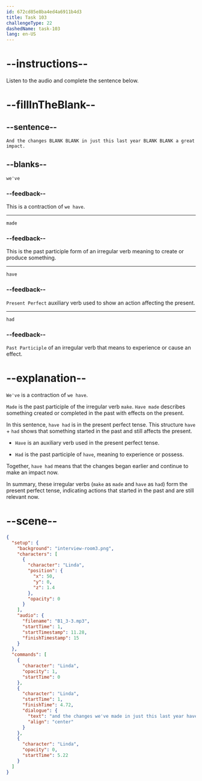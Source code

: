 ```yaml
---
id: 672cd85e8ba4ed4a6911b4d3
title: Task 103
challengeType: 22
dashedName: task-103
lang: en-US
---
```


<!-- (audio) Linda: and the changes we've made in just this last year have had a great impact. -->

# --instructions--

Listen to the audio and complete the sentence below.

# --fillInTheBlank--

## --sentence--

`And the changes BLANK BLANK in just this last year BLANK BLANK a great impact.`

## --blanks--

`we've`

### --feedback--

This is a contraction of `we have`.

---

`made`

### --feedback--

This is the past participle form of an irregular verb meaning to create or produce something.

---

`have`

### --feedback--

`Present Perfect` auxiliary verb used to show an action affecting the present.

---

`had`

### --feedback--

`Past Participle` of an irregular verb that means to experience or cause an effect.

# --explanation--

`We've` is a contraction of `we have`.

`Made` is the past participle of the irregular verb `make`. `Have made` describes something created or completed in the past with effects on the present.

In this sentence, `have had` is in the present perfect tense. This structure `have` + `had` shows that something started in the past and still affects the present. 

- `Have` is an auxiliary verb used in the present perfect tense.

- `Had` is the past participle of `have`, meaning to experience or possess.

Together, `have had` means that the changes began earlier and continue to make an impact now.

In summary, these irregular verbs (`make` as `made` and `have` as `had`) form the present perfect tense, indicating actions that started in the past and are still relevant now.

# --scene--

```json
{
  "setup": {
    "background": "interview-room3.png",
    "characters": [
      {
        "character": "Linda",
        "position": {
          "x": 50,
          "y": 0,
          "z": 1.4
        },
        "opacity": 0
      }
    ],
    "audio": {
      "filename": "B1_3-3.mp3",
      "startTime": 1,
      "startTimestamp": 11.28,
      "finishTimestamp": 15
    }
  },
  "commands": [
    {
      "character": "Linda",
      "opacity": 1,
      "startTime": 0
    },
    {
      "character": "Linda",
      "startTime": 1,
      "finishTime": 4.72,
      "dialogue": {
        "text": "and the changes we've made in just this last year have had a great impact.",
        "align": "center"
      }
    },
    {
      "character": "Linda",
      "opacity": 0,
      "startTime": 5.22
    }
  ]
}
```
